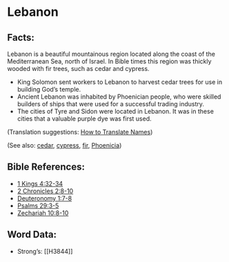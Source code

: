 # Lebanon

## Facts:

Lebanon is a beautiful mountainous region located along the coast of the Mediterranean Sea, north of Israel. In Bible times this region was thickly wooded with fir trees, such as cedar and cypress.

* King Solomon sent workers to Lebanon to harvest cedar trees for use in building God’s temple.
* Ancient Lebanon was inhabited by Phoenician people, who were skilled builders of ships that were used for a successful trading industry.
* The cities of Tyre and Sidon were located in Lebanon. It was in these cities that a valuable purple dye was first used.

(Translation suggestions: [How to Translate Names](../../translate/translate-names))

(See also: [cedar](../other/cedar.md), [cypress](../other/cypress.md), [fir](../other/fir.md), [Phoenicia](../names/phonecia.md))

## Bible References:

* [1 Kings 4:32-34](rc://en/tn/help/1ki/04/32)
* [2 Chronicles 2:8-10](rc://en/tn/help/2ch/02/08)
* [Deuteronomy 1:7-8](rc://en/tn/help/deu/01/07)
* [Psalms 29:3-5](rc://en/tn/help/psa/029/003)
* [Zechariah 10:8-10](rc://en/tn/help/zec/10/08)

## Word Data:

* Strong’s: [[H3844]]

